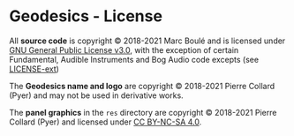 # Geodesics - License

All **source code** is copyright © 2018-2021 Marc Boulé and is licensed under [GNU General Public License v3.0](LICENSE), with the exception of certain Fundamental, Audible Instruments and Bog Audio code excepts (see [LICENSE-ext](LICENSE-ext.md))

The **Geodesics name and logo** are copyright © 2018-2021 Pierre Collard (Pyer) and may not be used in derivative works.

The **panel graphics** in the `res` directory are copyright © 2018-2021 Pierre Collard (Pyer) and licensed under [CC BY-NC-SA 4.0](https://creativecommons.org/licenses/by-nc-sa/4.0/).

